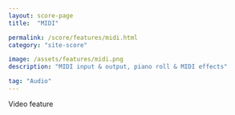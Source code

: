 ```yaml
---
layout: score-page
title:  "MIDI"

permalink: /score/features/midi.html
category: "site-score"

image: /assets/features/midi.png
description: "MIDI input & output, piano roll & MIDI effects"

tag: "Audio"
---
```


Video feature
